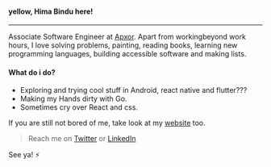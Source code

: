 #### yellow, Hima Bindu here!
_____________________________________________________________________
Associate Software Engineer at [Apxor](https://www.apxor.com/). Apart from workingbeyond work hours, I love solving problems, painting, reading books, learning new programming languages, building accessible software and making lists.

#### What do i do?
- Exploring and trying cool stuff in Android, react native and flutter???
- Making my Hands dirty with Go.
- Sometimes cry over React and css.

If you are still not bored of me, take look at my [website](https://portfolios.talentsprint.com/~hima_bindu) too.

> Reach me on [Twitter](https://twitter.com/BinduTenneti) or [LinkedIn](https://www.linkedin.com/in/hima-bindu-002a45194/)

See ya! :zap:
